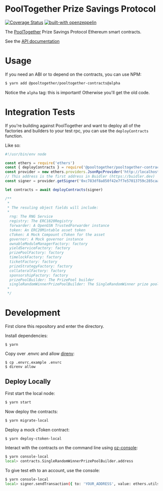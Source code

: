 # PoolTogether Prize Savings Protocol

[![Coverage Status](https://coveralls.io/repos/github/pooltogether/pooltogether-contracts/badge.svg?branch=version-3)](https://coveralls.io/github/pooltogether/pooltogether-contracts?branch=version-3)
[![built-with openzeppelin](https://img.shields.io/badge/built%20with-OpenZeppelin-3677FF)](https://docs.openzeppelin.com/)

The [PoolTogether](https://www.pooltogether.com/) Prize Savings Protocol Ethereum smart contracts.

See the [API documentation](https://docs.pooltogether.com/)

# Usage

If you need an ABI or to depend on the contracts, you can use NPM:

```bash
$ yarn add @pooltogether/pooltogether-contracts@alpha
```

Notice the `alpha` tag: this is important!  Otherwise you'll get the old code.

# Integration Tests

If you're building against PoolTogether and want to deploy all of the factories and builders to your test rpc, you can use the `deployContracts` function.

Like so:

```javascript
#!/usr/bin/env node

const ethers = require('ethers')
const { deployContracts } = require('@pooltogether/pooltogether-contracts')
const provider = new ethers.providers.JsonRpcProvider('http://localhost:8545')
// This address is the first address in Buidler (https://buidler.dev)
const signer = provider.getSigner('0xc783df8a850f42e7f7e57013759c285caa701eb6')

let contracts = await deployContracts(signer)

/**
 * 
 * The resuling object fields will include:
 * 
  rng: The RNG Service
  registry: The ERC1820Registry
  forwarder: A OpenGSN TrustedForwarder instance
  token: An ERC20Mintable asset token
  cToken: A Mock Compount cToken for the asset
  governor: A Mock governor instance
  ownableModuleManagerFactory: factory 
  yieldServiceFactory: factory
  prizePoolFactory: factory
  timelockFactory: factory
  ticketFactory: factory
  prizeStrategyFactory: factory
  collateralFactory: factory
  sponsorshipFactory: factory
  prizePoolBuilder: The PrizePool builder
  singleRandomWinnerPrizePoolBuilder: The SingleRandomWinner prize pool builder 
 * 
 */
```

# Development

First clone this repository and enter the directory.

Install dependencies:

```
$ yarn
```

Copy over .envrc and allow [direnv](https://direnv.net/):

```
$ cp .envrc.example .envrc
$ direnv allow
```

## Deploy Locally

First start the local node:

```bash
$ yarn start
```

Now deploy the contracts:

```bash
$ yarn migrate-local
```

Deploy a mock cToken contract:

```bash
$ yarn deploy-ctoken-local
```

Interact with the contracts on the command line using [oz-console](https://github.com/pooltogether/oz-console):

```bash
$ yarn console-local
local> contracts.SingleRandomWinnerPrizePoolBuilder.address
```

To give test eth to an account, use the console:

```bash
$ yarn console-local
local> signer.sendTransaction({ to: 'YOUR_ADDRESS', value: ethers.utils.parseEther('100') })
```
